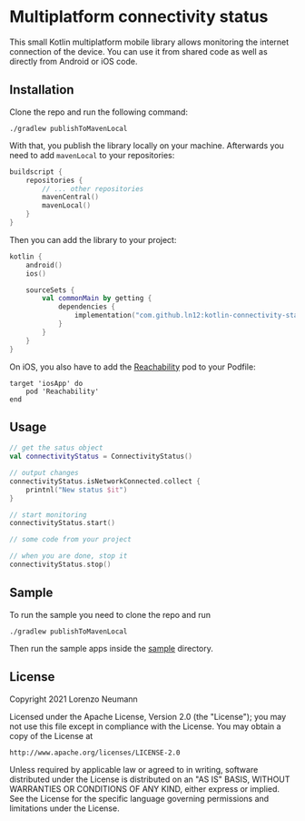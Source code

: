 # Multiplatform connectivity status

This small Kotlin multiplatform mobile library allows monitoring the internet connection of the device. You can use it from shared code as well as directly from Android or iOS code.

## Installation 

Clone the repo and run the following command:
```
./gradlew publishToMavenLocal
```

With that, you publish the library locally on your machine. Afterwards you need to add `mavenLocal` to your repositories:
``` kotlin
buildscript {
    repositories {
        // ... other repositories
        mavenCentral()
        mavenLocal()
    }
}
```

Then you can add the library to your project:
``` kotlin
kotlin {
    android()
    ios()

    sourceSets {
        val commonMain by getting {
            dependencies {
                implementation("com.github.ln12:kotlin-connectivity-status:1.0")
            }
        }
    }
}
```

On iOS, you also have to add the [Reachability](https://github.com/tonymillion/Reachability) pod to your Podfile:
```
target 'iosApp' do
    pod 'Reachability'
end 
```

## Usage 

``` kotlin
// get the satus object
val connectivityStatus = ConnectivityStatus()

// output changes
connectivityStatus.isNetworkConnected.collect {
    printnl("New status $it")
}

// start monitoring
connectivityStatus.start()

// some code from your project

// when you are done, stop it
connectivityStatus.stop()
```

## Sample

To run the sample you need to clone the repo and run
```
./gradlew publishToMavenLocal
```

Then run the sample apps inside the [sample](./sample) directory.

## License

Copyright 2021 Lorenzo Neumann

Licensed under the Apache License, Version 2.0 (the "License");
you may not use this file except in compliance with the License.
You may obtain a copy of the License at

    http://www.apache.org/licenses/LICENSE-2.0

Unless required by applicable law or agreed to in writing, software
distributed under the License is distributed on an "AS IS" BASIS,
WITHOUT WARRANTIES OR CONDITIONS OF ANY KIND, either express or implied.
See the License for the specific language governing permissions and
limitations under the License.

